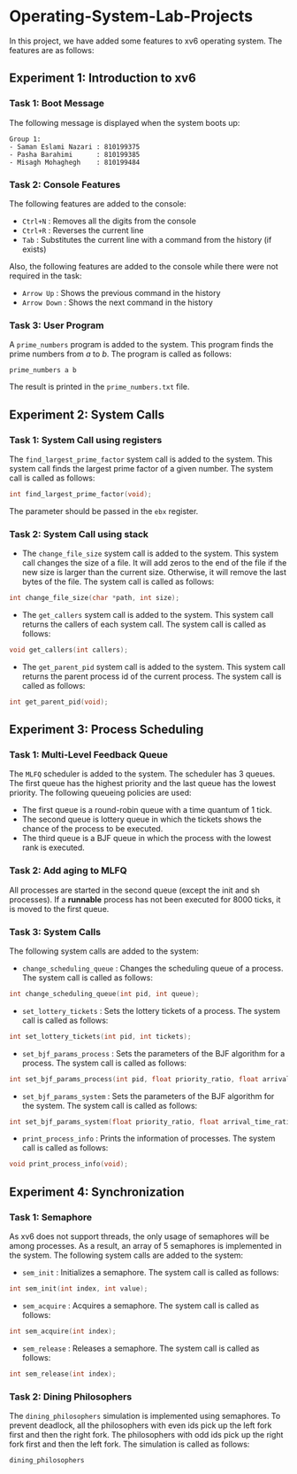 # Operating-System-Lab-Projects

In this project, we have added some features to xv6 operating system. The features are as follows:

## Experiment 1: Introduction to xv6

### Task 1: Boot Message

The following message is displayed when the system boots up:

```
Group 1:
- Saman Eslami Nazari : 810199375
- Pasha Barahimi      : 810199385
- Misagh Mohaghegh    : 810199484
```

### Task 2: Console Features

The following features are added to the console:

- `Ctrl+N` : Removes all the digits from the console
- `Ctrl+R` : Reverses the current line
- `Tab`    : Substitutes the current line with a command from the history (if exists)

Also, the following features are added to the console while there were not required in the task:

- `Arrow Up`   : Shows the previous command in the history
- `Arrow Down` : Shows the next command in the history

### Task 3: User Program

A `prime_numbers` program is added to the system. This program finds the prime numbers from $a$ to $b$. The program is called as follows:

```
prime_numbers a b
```

The result is printed in the `prime_numbers.txt` file.

## Experiment 2: System Calls

### Task 1: System Call using registers

The `find_largest_prime_factor` system call is added to the system. This system call finds the largest prime factor of a given number. The system call is called as follows:

```c++
int find_largest_prime_factor(void);
```

The parameter should be passed in the `ebx` register.

### Task 2: System Call using stack

- The `change_file_size` system call is added to the system. This system call changes the size of a file. It will add zeros to the end of the file if the new size is larger than the current size. Otherwise, it will remove the last bytes of the file. The system call is called as follows:

```c++
int change_file_size(char *path, int size);
```

- The `get_callers` system call is added to the system. This system call returns the callers of each system call. The system call is called as follows:

```c++
void get_callers(int callers);
```

- The `get_parent_pid` system call is added to the system. This system call returns the parent process id of the current process. The system call is called as follows:

```c++
int get_parent_pid(void);
```

## Experiment 3: Process Scheduling

### Task 1: Multi-Level Feedback Queue

The `MLFQ` scheduler is added to the system. The scheduler has 3 queues. The first queue has the highest priority and the last queue has the lowest priority. The following queueing policies are used:

- The first queue is a round-robin queue with a time quantum of 1 tick.
- The second queue is lottery queue in which the tickets shows the chance of the process to be executed.
- The third queue is a BJF queue in which the process with the lowest rank is executed.

### Task 2: Add aging to MLFQ

All processes are started in the second queue (except the init and sh processes). If a **runnable** process has not been executed for 8000 ticks, it is moved to the first queue.

### Task 3: System Calls

The following system calls are added to the system:

- `change_scheduling_queue` : Changes the scheduling queue of a process. The system call is called as follows:

```c++
int change_scheduling_queue(int pid, int queue);
```

- `set_lottery_tickets` : Sets the lottery tickets of a process. The system call is called as follows:

```c++
int set_lottery_tickets(int pid, int tickets);
```

- `set_bjf_params_process` : Sets the parameters of the BJF algorithm for a process. The system call is called as follows:

```c++
int set_bjf_params_process(int pid, float priority_ratio, float arrival_time_ratio, float executed_cycles_ratio);
```

- `set_bjf_params_system` : Sets the parameters of the BJF algorithm for the system. The system call is called as follows:

```c++
int set_bjf_params_system(float priority_ratio, float arrival_time_ratio, float executed_cycles_ratio);
```

- `print_process_info` : Prints the information of processes. The system call is called as follows:

```c++
void print_process_info(void);
```

## Experiment 4: Synchronization

### Task 1: Semaphore

As xv6 does not support threads, the only usage of semaphores will be among processes. As a result, an array of 5 semaphores is implemented in the system. The following system calls are added to the system:

- `sem_init` : Initializes a semaphore. The system call is called as follows:

```c++
int sem_init(int index, int value);
```

- `sem_acquire` : Acquires a semaphore. The system call is called as follows:

```c++
int sem_acquire(int index);
```

- `sem_release` : Releases a semaphore. The system call is called as follows:

```c++
int sem_release(int index);
```

### Task 2: Dining Philosophers

The `dining_philosophers` simulation is implemented using semaphores. To prevent deadlock, all the philosophers with even ids pick up the left fork first and then the right fork. The philosophers with odd ids pick up the right fork first and then the left fork. The simulation is called as follows:

```
dining_philosophers
```
